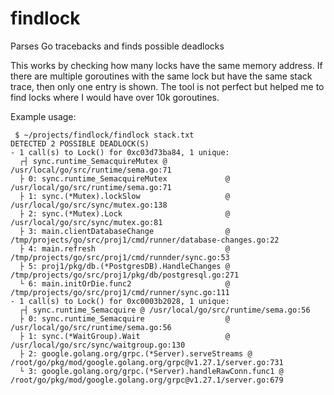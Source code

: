 # findlock
Parses Go tracebacks and finds possible deadlocks

This works by checking how many locks have the same memory address. If there are multiple goroutines with the same lock but have the same stack trace, then only one entry is shown. The tool is not perfect but helped me to find locks where I would have over 10k goroutines.

Example usage:

```
 $ ~/projects/findlock/findlock stack.txt
DETECTED 2 POSSIBLE DEADLOCK(S)
- 1 call(s) to Lock() for 0xc03d73ba84, 1 unique:
  ┌┤ sync.runtime_SemacquireMutex @ /usr/local/go/src/runtime/sema.go:71
  ├ 0: sync.runtime_SemacquireMutex             @ /usr/local/go/src/runtime/sema.go:71
  ├ 1: sync.(*Mutex).lockSlow                   @ /usr/local/go/src/sync/mutex.go:138
  ├ 2: sync.(*Mutex).Lock                       @ /usr/local/go/src/sync/mutex.go:81
  ├ 3: main.clientDatabaseChange                @ /tmp/projects/go/src/proj1/cmd/runner/database-changes.go:22
  ├ 4: main.refresh                             @ /tmp/projects/go/src/proj1/cmd/runnder/sync.go:53
  ├ 5: proj1/pkg/db.(*PostgresDB).HandleChanges @ /tmp/projects/go/src/proj1/pkg/db/postgresql.go:271
  └ 6: main.initOrDie.func2                     @ /tmp/projects/go/src/proj1/cmd/runner/sync.go:111
- 1 call(s) to Lock() for 0xc0003b2028, 1 unique:
  ┌┤ sync.runtime_Semacquire @ /usr/local/go/src/runtime/sema.go:56
  ├ 0: sync.runtime_Semacquire                  @ /usr/local/go/src/runtime/sema.go:56
  ├ 1: sync.(*WaitGroup).Wait                   @ /usr/local/go/src/sync/waitgroup.go:130
  ├ 2: google.golang.org/grpc.(*Server).serveStreams @ /root/go/pkg/mod/google.golang.org/grpc@v1.27.1/server.go:731
  └ 3: google.golang.org/grpc.(*Server).handleRawConn.func1 @ /root/go/pkg/mod/google.golang.org/grpc@v1.27.1/server.go:679

```
